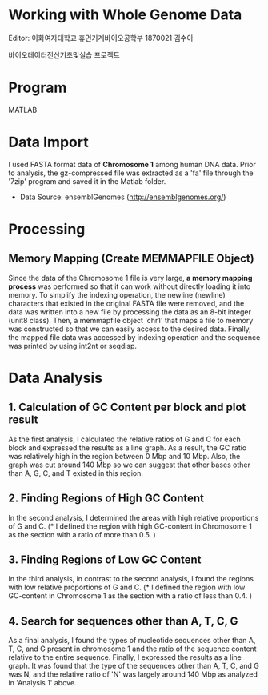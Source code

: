# Working with Whole Genome Data

Editor: 이화여자대학교 휴먼기계바이오공학부 1870021 김수아

바이오데이터전산기초및실습 프로젝트

# Program
MATLAB

# Data Import

I used FASTA format data of **Chromosome 1** among human DNA data.
Prior to analysis, the gz-compressed file was extracted as a 'fa' file through the '7zip' program and saved it in the Matlab folder.

- Data Source: ensemblGenomes (http://ensemblgenomes.org/)


# Processing

## Memory Mapping (Create MEMMAPFILE Object)

Since the data of the Chromosome 1 file is very large, **a memory mapping process** was performed so that it can work without directly loading it into memory.
To simplify the indexing operation, the newline (newline) characters that existed in the original FASTA file were removed, and the data was written into a new file by processing the data as an 8-bit integer (unit8 class).
Then, a memmapfile object 'chr1' that maps a file to memory was constructed so that we can easily access to the desired data. 
Finally, the mapped file data was accessed by indexing operation and the sequence was printed by using int2nt or seqdisp.

# Data Analysis

## 1. Calculation of GC Content per block and plot result

As the first analysis, I calculated the relative ratios of G and C for each block and expressed the results as a line graph.
As a result, the GC ratio was relatively high in the region between 0 Mbp and 10 Mbp. Also, the graph was cut around 140 Mbp so we can suggest that other bases other than A, G, C, and T existed in this region.


## 2. Finding Regions of High GC Content

In the second analysis, I determined the areas with high relative proportions of G and C.
(*   I defined the region with high GC-content in Chromosome 1 as the section with a ratio of more than 0.5. )


## 3. Finding Regions of Low GC Content

In the third analysis, in contrast to the second analysis, I found the regions with low relative proportions of G and C.
(*   I defined the region with low GC-content in Chromosome 1 as the section with a ratio of less than 0.4. )

##  4. Search for sequences other than A, T, C, G

As a final analysis, I found the types of nucleotide sequences other than A, T, C, and G present in chromosome 1 and the ratio of the sequence content relative to the entire sequence. Finally, I expressed the results as a line graph.
It was found that the type of the sequences other than A, T, C, and G was N, and the relative ratio of 'N' was largely around 140 Mbp as analyzed in 'Analysis 1' above.
